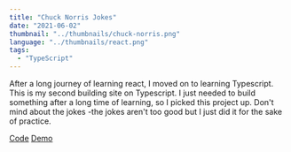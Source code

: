 ```yaml
---
title: "Chuck Norris Jokes"
date: "2021-06-02"
thumbnail: "../thumbnails/chuck-norris.png"
language: "../thumbnails/react.png"
tags:
  - "TypeScript"
---
```


After a long journey of learning react, I moved on to learning Typescript. This is my second building site on Typescript. I just needed to build something after a long time of learning, so I picked this project up. Don't mind about the jokes -the jokes aren't too good but I just did it for the sake of practice.

<a href='https://github.com/starjardin/random-jokes-typescript'>Code</a>
<a href='https://starjardin-tanteli-random-jokes-typescript.vercel.app//'>Demo</a>
